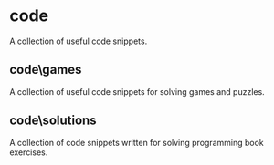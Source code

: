 # code
A collection of useful code snippets.

## code\games
A collection of useful code snippets for solving games and puzzles.

## code\solutions
A collection of code snippets written for solving programming book exercises.
